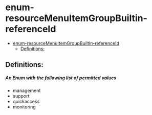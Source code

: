 <a name="enum-resourcemenuitemgroupbuiltin-referenceid"></a>
# enum-resourceMenuItemGroupBuiltin-referenceId
* [enum-resourceMenuItemGroupBuiltin-referenceId](#enum-resourcemenuitemgroupbuiltin-referenceid)
    * [Definitions:](#enum-resourcemenuitemgroupbuiltin-referenceid-definitions)

<a name="enum-resourcemenuitemgroupbuiltin-referenceid-definitions"></a>
## Definitions:
<a name="enum-resourcemenuitemgroupbuiltin-referenceid-definitions-an-enum-with-the-following-list-of-permitted-values"></a>
##### An Enum with the following list of permitted values
- management
- support
- quickaccess
- monitoring

